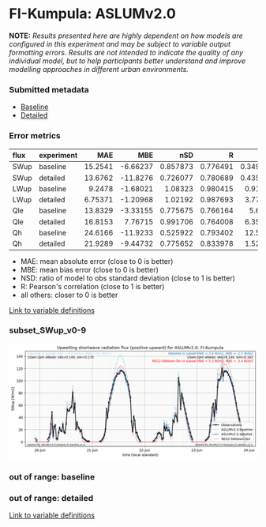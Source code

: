 # FI-Kumpula: ASLUMv2.0

**NOTE:** *Results presented here are highly dependent on how models are configured in this experiment and may be subject to variable output formatting errors. Results are not intended to indicate the quality of any individual model, but to help participants better understand and improve modelling approaches in different urban environments.*

### Submitted metadata

- [Baseline](ASLUMv2.0_FI-Kumpula_baseline_attrs.md)
- [Detailed](ASLUMv2.0_FI-Kumpula_detailed_attrs.md)

### Error metrics

| flux   | experiment   |      MAE |       MBE |      nSD |        R |       5th |     95th |     RMSE |    cRMSE |     AMBE |      1-nSD |       1-R |   nSkewness |   nKurtosis |   Overlap |
|:-------|:-------------|---------:|----------:|---------:|---------:|----------:|---------:|---------:|---------:|---------:|-----------:|----------:|------------:|------------:|----------:|
| SWup   | baseline     | 15.2541  |  -6.66237 | 0.857873 | 0.776491 |  0.349401 |  1.08144 | 30.0062  | 0.635361 |  6.66237 | 0.142137   | 0.223509  |   0.348194  |   0.960525  | 0.187875  |
| SWup   | detailed     | 13.6762  | -11.8276  | 0.726077 | 0.780689 |  0.435409 | 20.5722  | 31.2139  | 0.627302 | 11.8276  | 0.273932   | 0.219311  |   0.386194  |   1.00811   | 0.133157  |
| LWup   | baseline     |  9.2478  |  -1.68021 | 1.08323  | 0.980415 |  0.91153  | 13.3568  | 11.8327  | 0.222164 |  1.68021 | 0.0832218  | 0.0195853 |   2.46274   |   0.0453617 | 0.109574  |
| LWup   | detailed     |  6.75371 |  -1.20968 | 1.02192  | 0.987693 |  3.77517  |  6.88386 |  8.52713 | 0.160103 |  1.20968 | 0.0219157  | 0.0123066 |   1.9388    |   0.125392  | 0.0887543 |
| Qle    | baseline     | 13.8329  |  -3.33155 | 0.775675 | 0.766164 |  5.6508   | 22.2603  | 24.5482  | 0.642715 |  3.33155 | 0.224324   | 0.233836  |   0.0820258 |   0.121991  | 0.162179  |
| Qle    | detailed     | 16.8153  |   7.76715 | 0.991706 | 0.764008 |  6.35222  |  9.61473 | 27.0311  | 0.684206 |  7.76715 | 0.00829213 | 0.235992  |   0.0286731 |   0.0670878 | 0.273924  |
| Qh     | baseline     | 24.6166  | -11.9233  | 0.525922 | 0.793402 | 12.5374   | 69.9018  | 41.0564  | 0.664875 | 11.9233  | 0.474079   | 0.206598  |   0.0632219 |   0.14828   | 0.257225  |
| Qh     | detailed     | 21.9289  |  -9.44732 | 0.775652 | 0.833978 |  1.52899  | 32.3803  | 34.1208  | 0.554872 |  9.44732 | 0.224348   | 0.166022  |   0.148584  |   0.335553  | 0.110968  |

 - MAE: mean absolute error (close to 0 is better)
 - MBE: mean bias error (close to 0 is better)
 - NSD: ratio of model to obs standard deviation (close to 1 is better)
 - R: Pearson's correlation (close to 1 is better)
 - all others: closer to 0 is better

[Link to variable definitions](../modelattrs/variable_definitions.md)

### <a name="subset_swup_v0-9"></a>subset_SWup_v0-9
[![ASLUMv2.0_FI-Kumpula_subset_SWup_v0-9.png](ASLUMv2.0_FI-Kumpula_subset_SWup_v0-9.png)](ASLUMv2.0_FI-Kumpula_subset_SWup_v0-9.png)

### out of range: baseline


### out of range: detailed



[Link to variable definitions](../modelattrs/variable_definitions.md)

